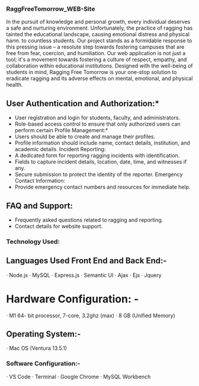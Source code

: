 ### RaggFreeTomorrow_WEB-Site ###
In the pursuit of knowledge and personal growth, every individual deserves a safe and nurturing environment. Unfortunately, the practice of ragging has tainted the educational landscape, causing emotional distress and physical harm. to countless students. Our project stands as a formidable response to this pressing issue – a resolute step towards fostering campuses that are free from fear, coercion, and humiliation. Our web application is not just a tool; it's a movement towards fostering a culture of respect, empathy, and collaboration within educational institutions. Designed with the well-being of students in mind, Ragging Free Tomorrow is your one-stop solution to eradicate ragging and its adverse effects on mental, emotional, and physical health.

## User Authentication and Authorization:*
- User registration and login for students, faculty, and administrators.
- Role-based access control to ensure that only authorized users can perform certain Profile Management:*
- Users should be able to create and manage their profiles.
- Profile information should include name, contact details, institution, and academic details. Incident Reporting:
- A dedicated form for reporting ragging incidents with identification.
- Fields to capture incident details, location, date, time, and witnesses if any.
- Secure submission to protect the identity of the reporter. Emergency Contact Information:
- Provide emergency contact numbers and resources for immediate help.
## FAQ and Support:
- Frequently asked questions related to ragging and reporting.
- Contact details for website support.

### Technology Used:

## Languages Used Front End and Back End:-
· Node.js
· MySQL
· Express.js
· Semantic UI
· Ajax
· Ejs
· Jquery

# Hardware Configuration: -
· M1 64- bit processor, 7-core, 3.2ghz (max)
· 8 GB (Unified Memory)
## Operating System:-
· Mac OS (Ventura 13.5.1)
### Software Configuration:-
· VS Code
· Terminal
· Google Chrome
· MySQL Workbench
